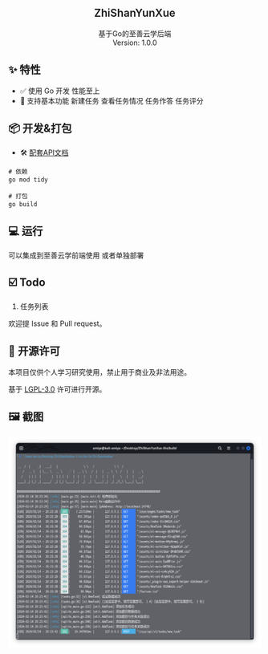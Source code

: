 <div align="center">

<h2 align="center" style="font-weight: 600">ZhiShanYunXue</h2>

<p align="center">
    基于Go的<a>至善云学</a>后端
    <br />
    Version: 1.0.0
</p>
</div>

## ✨ 特性

- ✅ 使用 Go 开发 性能至上
- 📔 支持基本功能 新建任务 查看任务情况 任务作答 任务评分

## 📦️ 开发&打包

- 🛠 [配套API文档](https://apifox.com/apidoc/shared-df1fc889-ef10-4dfa-a199-1e75da2160a3)

```shell
# 依赖
go mod tidy

# 打包
go build
```

## 💻 运行

可以集成到至善云学前端使用 或者单独部署

## ☑️ Todo

1. 任务列表

欢迎提 Issue 和 Pull request。

## 📜 开源许可

本项目仅供个人学习研究使用，禁止用于商业及非法用途。

基于 [LGPL-3.0](https://www.gnu.org/licenses/lgpl-3.0.en.html#license-tex) 许可进行开源。

## 🖼️ 截图

![1720975999718](images/README/console.png "控制台页面")
